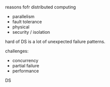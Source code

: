reasons fofr distributed computing

- parallelism
- fault tolerance
- physical
- security / isolation

hard of DS is a lot of unexpected failure patterns.

challenges:
- concurrency
- partial failure
- performance 

DS 
<!--stackedit_data:
eyJoaXN0b3J5IjpbMTEzNDc3MDE1NCwtMTg0MTc0MzMzMV19
-->